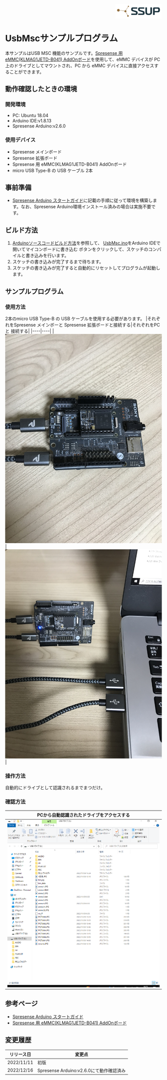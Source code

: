 <div align="right">
<a href="https://developer.sony.com/ja/develop/ssup/"><img src="../../../images/SSUPLOGO2.png" width="150"></a>
</div>

# UsbMscサンプルプログラム

本サンプルはUSB MSC 機能のサンプルです。[Spresense 用 eMMC(KLMAG1JETD-B041) AddOnボード](https://nextstep.official.ec/items/66602892)を使用して、eMMC デバイスが PC 上のドライブとしてマウントされ、PC から eMMC デバイスに直接アクセスすることができます。

## 動作確認したときの環境
### 開発環境
- PC: Ubuntu 18.04
- Arduino IDE:v1.8.13
- Spresense Arduino:v2.6.0

### 使用デバイス
- Spresense メインボード
- Spresense 拡張ボード
- Spresense 用 eMMC(KLMAG1JETD-B041) AddOnボード
- micro USB Type-B の USB ケーブル 2本

## 事前準備
- [Spresense Arduino スタートガイド](https://developer.sony.com/develop/spresense/docs/arduino_set_up_ja.html)に記載の手順に従って環境を構築します。なお、Spresense Arduino環境インストール済みの場合は実施不要です。

## ビルド方法
1. [Arduinoソースコードビルド方法](https://developer.sony.com/develop/spresense/docs/arduino_set_up_ja.html#_led_%E3%81%AE%E3%82%B9%E3%82%B1%E3%83%83%E3%83%81%E3%82%92%E5%8B%95%E3%81%8B%E3%81%97%E3%81%A6%E3%81%BF%E3%82%8B)を参照して、
[UsbMsc.ino](./UsbMsc.ino)をArduino IDEで開いてマイコンボードに書き込む ボタンをクリックして、スケッチのコンパイルと書き込みを行います。
2. スケッチの書き込みが完了するまで待ちます。
3. スケッチの書き込みが完了すると自動的にリセットしてプログラムが起動します。

## サンプルプログラム

### 使用方法
2本のmicro USB Type-B の USB ケーブルを使用する必要があります。
|それぞれをSpresense メインボーと Spresense 拡張ボードと接続する|それぞれをPC と 接続する|
|----|----|
|![接続イメージ](images/1.JPG)|![接続イメージ2](images/2.JPG)|

### 操作方法
自動的にドライブとして認識されるまでまつだけ。

### 確認方法
|PCから自動認識されたドライブをアクセスする|
|----|
|![接続イメージ](images/3.png)|

## 参考ページ
- [Spresense Arduino スタートガイド](https://developer.sony.com/develop/spresense/docs/arduino_set_up_ja.html)
- [Spresense 用 eMMC(KLMAG1JETD-B041) AddOnボード](https://nextstep.official.ec/items/66602892)

## 変更履歴
|リリース日|変更点|
|----|----|
|2022/11/11|初版|
|2022/12/16|Spresense Arduino:v2.6.0にて動作確認済み|
